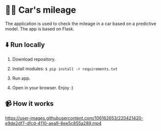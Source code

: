 # 🚙💨 Car's mileage

The application is used to check the mileage in a car based on a predictive model. The app is based on Flask.

## ⬇️ Run locally

1. Download repository.

2. Install modules: ```$ pip install -r requirements.txt```

3. Run app.

4. Open in your browser. Enjoy :)

## 📹 How it works

https://user-images.githubusercontent.com/106162653/220421420-e9de2df7-dfcd-4110-aea9-6ee5c855a289.mp4

